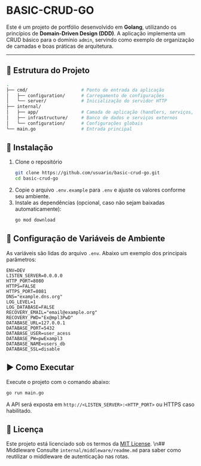 # BASIC-CRUD-GO

Este é um projeto de portfólio desenvolvido em **Golang**, utilizando os princípios de **Domain-Driven Design (DDD)**.
A aplicação implementa um CRUD básico para o domínio `admin`, servindo como exemplo de organização de camadas e boas práticas de arquitetura.

---

## 🧱 Estrutura do Projeto
```bash
.
├── cmd/                    # Ponto de entrada da aplicação
│   ├── configuration/      # Carregamento de configurações
│   └── server/             # Inicialização do servidor HTTP
├── internal/
│   ├── app/                # Camada de aplicação (handlers, serviços, etc.)
│   ├── infrastructure/     # Banco de dados e serviços externos
│   └── configuration/      # Configurações globais
└── main.go                 # Entrada principal
```

## 🚀 Instalação
1. Clone o repositório
   ```bash
   git clone https://github.com/usuario/basic-crud-go.git
   cd basic-crud-go
   ```
2. Copie o arquivo `.env.example` para `.env` e ajuste os valores conforme seu ambiente.
3. Instale as dependências (opcional, caso não sejam baixadas automaticamente):
   ```bash
   go mod download
   ```

## 🔧 Configuração de Variáveis de Ambiente
As variáveis são lidas do arquivo `.env`. Abaixo um exemplo dos principais parâmetros:
```env
ENV=DEV
LISTEN_SERVER=0.0.0.0
HTTP_PORT=8080
HTTPS=FALSE
HTTPS_PORT=8081
DNS="example.dns.org"
LOG_LEVEL=1
LOG_DATABASE=FALSE
RECOVERY_EMAIL="email@example.org"
RECOVERY_PWD="Ex@mpl3PwD"
DATABASE_URL=127.0.0.1
DATABASE_PORT=5432
DATABASE_USER=user_acess
DATABASE_PW=pwExampl3
DATABASE_NAME=users_db
DATABASE_SSL=disable
```

## ▶️ Como Executar
Execute o projeto com o comando abaixo:
```bash
go run main.go
```
A API será exposta em `http://<LISTEN_SERVER>:<HTTP_PORT>` ou HTTPS caso habilitado.

## 📝 Licença
Este projeto está licenciado sob os termos da [MIT License](LICENSE).
\n## Middleware
Consulte `internal/middleware/readme.md` para saber como reutilizar o middleware de autenticação nas rotas.
